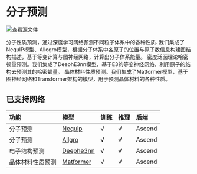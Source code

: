 # 分子预测

[![查看源文件](https://mindspore-website.obs.cn-north-4.myhuaweicloud.com/website-images/master/resource/_static/logo_source.svg)](https://gitee.com/mindspore/docs/blob/master/docs/mindchemistry/docs/source_zh_cn/user/molecular_prediction.md)

分子性质预测，通过深度学习网络预测不同粒子体系中的各种性质. 我们集成了NequIP模型、Allegro模型，根据分子体系中各原子的位置与原子数信息构建图结构描述，基于等变计算与图神经网络，计算出分子体系能量。
密度泛函理论哈密顿量预测。我们集成了DeephE3nn模型，基于E3的等变神经网络，利用原子的结构去预测其的哈密顿量。
晶体材料性质预测。我们集成了Matformer模型，基于图神经网络和Transformer架构的模型，用于预测晶体材料的各种性质。

## 已支持网络

| 功能            | 模型                                                                                                              | 训练 | 推理 | 后端       |
| :------------- |:----------------------------------------------------------------------------------------------------------------| :--- | :--- | :-------- |
| 分子预测| [Nequip](https://gitee.com/mindspore/mindscience/tree/master/MindChemistry/applications/nequip)    | √    | √   | Ascend |
| 分子预测| [Allgro](https://gitee.com/mindspore/mindscience/tree/master/MindChemistry/applications/allegro)    | √    | √   | Ascend |
| 电子结构预测| [Deephe3nn](https://gitee.com/mindspore/mindscience/tree/master/MindChemistry/applications/deephe3nn) | √    | √   | Ascend |
| 晶体材料性质预测| [Matformer](https://gitee.com/mindspore/mindscience/tree/master/MindChemistry/applications/matformer) | √    | √   | Ascend |